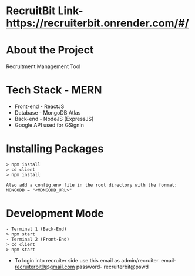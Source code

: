 # RecruitBit Link- https://recruiterbit.onrender.com/#/

# About the Project
Recruitment Management Tool

# Tech Stack - MERN
- Front-end - ReactJS
- Database - MongoDB Atlas
- Back-end - NodeJS (ExpressJS)
- Google API used for GSignIn

# Installing Packages

    > npm install
    > cd client
    > npm install
    
    Also add a config.env file in the root directory with the format:
    MONGODB = "<MONGODB_URL>"

# Development Mode
    - Terminal 1 (Back-End)
    > npm start
    - Terminal 2 (Front-End)
    > cd client
    > npm start
    
- To login into recruiter side use this email as admin/recruiter.
 email- recruiterbit9@gmail.com
 password- recruiterbit@pswd


